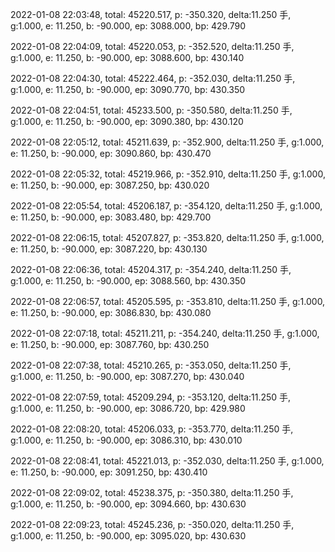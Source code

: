 2022-01-08 22:03:48, total: 45220.517, p: -350.320, delta:11.250 手, g:1.000, e: 11.250, b: -90.000, ep: 3088.000, bp: 429.790

2022-01-08 22:04:09, total: 45220.053, p: -352.520, delta:11.250 手, g:1.000, e: 11.250, b: -90.000, ep: 3088.600, bp: 430.140

2022-01-08 22:04:30, total: 45222.464, p: -352.030, delta:11.250 手, g:1.000, e: 11.250, b: -90.000, ep: 3090.770, bp: 430.350

2022-01-08 22:04:51, total: 45233.500, p: -350.580, delta:11.250 手, g:1.000, e: 11.250, b: -90.000, ep: 3090.380, bp: 430.120

2022-01-08 22:05:12, total: 45211.639, p: -352.900, delta:11.250 手, g:1.000, e: 11.250, b: -90.000, ep: 3090.860, bp: 430.470

2022-01-08 22:05:32, total: 45219.966, p: -352.910, delta:11.250 手, g:1.000, e: 11.250, b: -90.000, ep: 3087.250, bp: 430.020

2022-01-08 22:05:54, total: 45206.187, p: -354.120, delta:11.250 手, g:1.000, e: 11.250, b: -90.000, ep: 3083.480, bp: 429.700

2022-01-08 22:06:15, total: 45207.827, p: -353.820, delta:11.250 手, g:1.000, e: 11.250, b: -90.000, ep: 3087.220, bp: 430.130

2022-01-08 22:06:36, total: 45204.317, p: -354.240, delta:11.250 手, g:1.000, e: 11.250, b: -90.000, ep: 3088.560, bp: 430.350

2022-01-08 22:06:57, total: 45205.595, p: -353.810, delta:11.250 手, g:1.000, e: 11.250, b: -90.000, ep: 3086.830, bp: 430.080

2022-01-08 22:07:18, total: 45211.211, p: -354.240, delta:11.250 手, g:1.000, e: 11.250, b: -90.000, ep: 3087.760, bp: 430.250

2022-01-08 22:07:38, total: 45210.265, p: -353.050, delta:11.250 手, g:1.000, e: 11.250, b: -90.000, ep: 3087.270, bp: 430.040

2022-01-08 22:07:59, total: 45209.294, p: -353.120, delta:11.250 手, g:1.000, e: 11.250, b: -90.000, ep: 3086.720, bp: 429.980

2022-01-08 22:08:20, total: 45206.033, p: -353.770, delta:11.250 手, g:1.000, e: 11.250, b: -90.000, ep: 3086.310, bp: 430.010

2022-01-08 22:08:41, total: 45221.013, p: -352.030, delta:11.250 手, g:1.000, e: 11.250, b: -90.000, ep: 3091.250, bp: 430.410

2022-01-08 22:09:02, total: 45238.375, p: -350.380, delta:11.250 手, g:1.000, e: 11.250, b: -90.000, ep: 3094.660, bp: 430.630

2022-01-08 22:09:23, total: 45245.236, p: -350.020, delta:11.250 手, g:1.000, e: 11.250, b: -90.000, ep: 3095.020, bp: 430.630